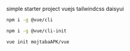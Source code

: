 simple starter project vuejs tailwindcss daisyui

``` bash
npm i -g @vue/cli
```

``` bash
npm i -g @vue/cli-init
```

``` bash
vue init mojtabaAPK/vue
```
